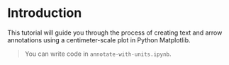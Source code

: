# Introduction

This tutorial will guide you through the process of creating text and arrow annotations using a centimeter-scale plot in Python Matplotlib.

> You can write code in `annotate-with-units.ipynb`.
